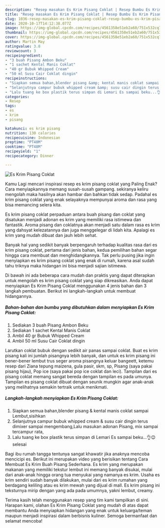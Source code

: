 ```yaml
---
description: "Resep masakan Es Krim Pisang Coklat | Resep Bumbu Es Krim Pisang Coklat Yang Bisa Manjain Lidah"
title: "Resep masakan Es Krim Pisang Coklat | Resep Bumbu Es Krim Pisang Coklat Yang Bisa Manjain Lidah"
slug: 1036-resep-masakan-es-krim-pisang-coklat-resep-bumbu-es-krim-pisang-coklat-yang-bisa-manjain-lidah
date: 2020-10-17T14:12:38.077Z
image: https://img-global.cpcdn.com/recipes/4561358e51eb2a60/751x532cq70/es-krim-pisang-coklat-foto-resep-utama.jpg
thumbnail: https://img-global.cpcdn.com/recipes/4561358e51eb2a60/751x532cq70/es-krim-pisang-coklat-foto-resep-utama.jpg
cover: https://img-global.cpcdn.com/recipes/4561358e51eb2a60/751x532cq70/es-krim-pisang-coklat-foto-resep-utama.jpg
author: Martin May
ratingvalue: 3.8
reviewcount: 3
recipeingredient:
- "3 buah Pisang Ambon Beku"
- "1 sachet Kental Manis Coklat"
- "40 gr Bubuk Whipped Cream"
- "50 ml Susu Cair Coklat dingin"
recipeinstructions:
- "Siapkan semua bahan,blender pisang &amp; kental manis coklat sampai Lembut,sisihkan"
- "Selanjutnya campur bubuk whipped cream &amp; susu cair dingin terus dimixer sampai mengembang,Lalu masukan adonan Pisang, mix sampai tercampur rata,"
- "Lalu tuang ke box plastik terus simpan di Lemari Es sampai beku...👌😉selesai"
categories:
- Resep
tags:
- es
- krim
- pisang

katakunci: es krim pisang 
nutrition: 130 calories
recipecuisine: Indonesian
preptime: "PT40M"
cooktime: "PT48M"
recipeyield: "1"
recipecategory: Dinner

---
```



![Es Krim Pisang Coklat](https://img-global.cpcdn.com/recipes/4561358e51eb2a60/751x532cq70/es-krim-pisang-coklat-foto-resep-utama.jpg)

Kamu Lagi mencari inspirasi resep es krim pisang coklat yang Paling Enak? Cara menyiapkannya memang susah-susah gampang. sekiranya keliru mengolah maka hasilnya akan hambar dan bahkan tidak sedap. Padahal es krim pisang coklat yang enak selayaknya mempunyai aroma dan rasa yang bisa memancing selera kita.

Es krim pisang coklat perpaduan antara buah pisang dan coklat yang disatukan menjadi adonan es krim yang memiliki rasa istimewa dan fantastik. Aroma pisang dan coklatnya akan menjadi satu dalam rasa es krim yang dahsyat kelezatannya dan juga menggelegar di lidah kita. Apalagi es krim yang mudah dibuat dan jauh lebih sehat.

Banyak hal yang sedikit banyak berpengaruh terhadap kualitas rasa dari es krim pisang coklat, pertama dari jenis bahan, kedua pemilihan bahan segar hingga cara membuat dan menghidangkannya. Tak perlu pusing jika ingin menyiapkan es krim pisang coklat yang enak di rumah, karena asal sudah tahu triknya maka hidangan ini bisa menjadi sajian istimewa.


Di bawah ini ada beberapa cara mudah dan praktis yang dapat diterapkan untuk mengolah es krim pisang coklat yang siap dikreasikan. Anda dapat menyiapkan Es Krim Pisang Coklat menggunakan 4 jenis bahan dan 3 langkah pembuatan. Berikut ini langkah-langkah untuk membuat hidangannya.

<!--inarticleads1-->

##### Bahan-bahan dan bumbu yang dibutuhkan dalam menyiapkan Es Krim Pisang Coklat:

1. Sediakan 3 buah Pisang Ambon Beku
1. Sediakan 1 sachet Kental Manis Coklat
1. Ambil 40 gr Bubuk Whipped Cream
1. Ambil 50 ml Susu Cair Coklat dingin


Larutkan coklat bubuk dengan sedikit air panas sampai coklat. Buat es krim pisang kali ini jumlah pisangnya lebih banyak, dan untuk es krim pisang ini bener-bener lembut trus seger aroma pisangnya keluar bangeett, ketemu resep dari Ziana tepung maizena, gula pasir, skm, sp, Pisang (saya pakai pisang hijau), Pop ice (saya pakai pop ice coklat dan leci). Tampilan dari es pisang coklat memang sangat bereda dengan tampilan es pada umunya. Tampilan es pisang coklat dibuat dengan seunik mungkin agar anak-anak yang melihatnya semakin tertraik untuk menikmati. 

<!--inarticleads2-->

##### Langkah-langkah menyiapkan Es Krim Pisang Coklat:

1. Siapkan semua bahan,blender pisang &amp; kental manis coklat sampai Lembut,sisihkan
1. Selanjutnya campur bubuk whipped cream &amp; susu cair dingin terus dimixer sampai mengembang,Lalu masukan adonan Pisang, mix sampai tercampur rata,
1. Lalu tuang ke box plastik terus simpan di Lemari Es sampai beku...👌😉selesai


Bagi ibu rumah tangga tentunya sangat khawatir jika anaknya mencoba mencicipi es. Berikut ini merupakan video yang berisikan tentang Cara Membuat Es Krim Buah Pisang Sederhana. Es krim yang merupakan makanan yang memiliki tekstur lembut ini memang banyak disukai, mulai dari anak-anak hingga orang tua menyukai yang namanya es krim. Usaha es krim sendiri sudah banyak dilakukan, mulai dari es krim rumahan yang berdagang keliling atau es krim mewah yang dijual di mall. Es krim pisang ini teksturnya mirip dengan yang ada pada umumnya, yakni lembut, creamy. 

Terima kasih telah menggunakan resep yang tim kami tampilkan di sini. Harapan kami, olahan Es Krim Pisang Coklat yang mudah di atas dapat membantu Anda menyiapkan hidangan yang enak untuk keluarga/teman maupun menjadi inspirasi dalam berbisnis kuliner. Semoga bermanfaat dan selamat mencoba!
